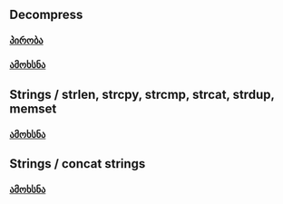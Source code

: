 ## Decompress

### [პირობა](https://github.com/freeuni-paradigms/2023/tree/main/Seminars/Tamta/05/Decompress/readme.md)

### [ამოხსნა](https://github.com/freeuni-paradigms/2023/tree/main/Seminars/Tamta/05/Decompress/decompress.c)

## Strings / strlen, strcpy, strcmp, strcat, strdup, memset

### [ამოხსნა](https://github.com/freeuni-paradigms/2023/tree/main/Seminars/Tamta/05/Strings/strings.c)

## Strings / concat strings

### [ამოხსნა](https://github.com/freeuni-paradigms/2023/tree/main/Seminars/Tamta/05/Strings/concat_strings.c)
